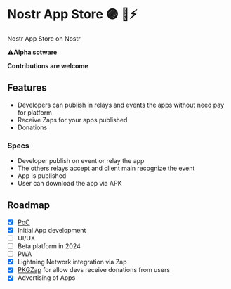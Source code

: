 # Nostr App Store 🟣 🏪⚡

Nostr App Store on Nostr

⚠️**Alpha sotware**

**Contributions are welcome**


## Features

- Developers can publish in relays and events the apps without need pay for platform
- Receive Zaps for your apps published
- Donations

### Specs

- Developer publish on event or relay the app
- The others relays accept and client main recognize the event
- App is published
- User can download the app via APK 

## Roadmap

- [x] [PoC](https://github.com/AreaLayer/Nostr-App-Store-PoC)
- [x] Initial App development
- [ ] UI/UX
- [ ] Beta platform in 2024
- [ ] PWA
- [x] Lightning Network integration via Zap
- [x] [PKGZap](https://pkgzap.albylabs.com/) for allow devs receive donations from users
- [x] Advertising of Apps
